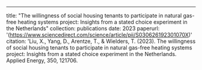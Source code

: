 ---
title: "The willingness of social housing tenants to participate in natural gas-free heating systems project: Insights from a stated choice experiment in the Netherlands"
collection: publications
date: 2023
paperurl: '(https://www.sciencedirect.com/science/article/pii/S030626192301070X)'
citation: 'Liu, X., Yang, D., Arentze, T., & Wielders, T. (2023). The willingness of social housing tenants to participate in natural gas-free heating systems project: Insights from a stated choice experiment in the Netherlands. Applied Energy, 350, 121706.
